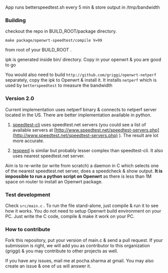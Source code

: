 App runs betterspeedtest.sh every 5 min & store output in /tmp/bandwidth

### Building

checkout the repo in BUILD_ROOT/package directory. 

	make package/openwrt-speedtest/compile V=99 

from root of your BUILD_ROOT . 

ipk is generated inside bin/ directory. Copy in your openwrt & you are good to go

You would also need to build `http://github.com/griggi/openwrt-netperf` separately, copy the ipk to Openwrt & install it. It installs `netperf` which is used by `betterspeedtest` to measure the bandwidth

### Version 2.0

Current implementation uses netperf binary & connects to netperf server located in the US. There are better implementation available in python. 

1. [speedtest-cli](https://github.com/sivel/speedtest-cli) uses speedtest.net servers (you could see a list of available servers at [http://www.speedtest.net/speedtest-servers.php](http://www.speedtest.net/speedtest-servers.php) ). The result are lot more accurate. 

2. [tespeed](https://github.com/Janhouse/tespeed) is similar but probably lesser complex than speedtest-cli. It also uses nearest speedtest.net server.

Aim is to re-write (or write from scratch) a daemon in C which selects one of the nearest speedtest.net server, does a speedcheck & show output. **It is impossible to run a python script on Openwrt** as there is less than 1M space on router to install an Openwrt package. 

### Test development

Check `src/main.c` . To run the file stand-alone, just compile & run it to see how it works. You do not need to setup Openwrt build environment on your PC. Just write the C code, compile & make it work on your PC. 

### How to contribute

Fork this repository, put your version of main.c & send a pull request. If your submission is right, we will add you as contributor to this organization (griggi) & you may contribute to other projects as well. 

If you have any issues, mail me at pocha.sharma at gmail. You may also create an issue & one of us will answer it. 
